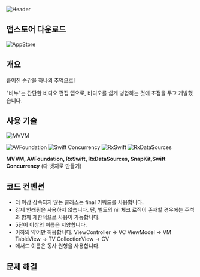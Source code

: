 ![Header](https://github.com/user-attachments/assets/ec0a5a88-88ed-4033-8d6c-7e2d43314691)

## 앱스토어 다운로드
[![AppStore](https://img.shields.io/badge/App_Store-0D96F6?style=for-the-badge&logo=app-store&logoColor=white)](https://apps.apple.com/kr/app/%EB%B9%84%EB%88%84-%EC%86%90%EC%89%AC%EC%9A%B4-%EB%B9%84%EB%94%94%EC%98%A4-%EB%B3%91%ED%95%A9/id6738731574)

## 개요
흩어진 순간을 하나의 추억으로!

"비누"는 간단한 비디오 편집 앱으로, 비디오를 쉽게 병합하는 것에 초점을 두고 개발했습니다.

## 사용 기술
![MVVM](https://img.shields.io/badge/MVVM-000000?style=for-the-badge)

![AVFoundation](https://img.shields.io/badge/AVFoundation-000000?style=for-the-badge&logo=apple&logoColor=white)
![Swift Concurrency](https://img.shields.io/badge/Swift%20Concurrency-FA7343?style=for-the-badge&logo=swift&logoColor=white)
![RxSwift](https://img.shields.io/badge/RxSwift-B7178C?style=for-the-badge&logo=ReactiveX&logoColor=white)
![RxDataSources](https://img.shields.io/badge/RxDataSources-B7178C?style=for-the-badge&logo=ReactiveX&logoColor=white)

**MVVM, AVFoundation, RxSwift, RxDataSources, SnapKit,Swift Concurrency**
(다 벳지로 만들기)

## 코드 컨벤션

- 더 이상 상속되지 않는 클래스는 final 키워드를 사용합니다.
- 강제 언래핑은 사용하지 않습니다. 단, 별도의 nil 체크 로직이 존재할 경우에는 주석과 함께 제한적으로 사용이 가능합니다.
- 5단어 이상의 이름은 지양합니다.
- 이하의 약어만 허용합니다.
ViewController → VC
ViewModel → VM
TableView → TV
CollectionView → CV
- 메서드 이름은 동사 원형을 사용합니다.

## 문제 해결
